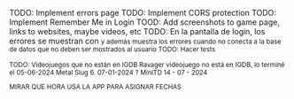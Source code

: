 TODO: Implement errors page
TODO: Implement CORS protection
TODO: Implement Remember Me in Login
TOOD: Add screenshots to game page, links to websites, maybe videos, etc
TODO: En la pantalla de login, los errores se muestran con <small> y además muestra los errores cuando no conecta a la base de datos que no deben ser mostrados al usuario
TODO: Hacer tests

TODO: Videojuegos que no están en IGDB
Ravager videojuego no está en IGDB, lo terminé el 05-06-2024
Metal Slug 6. 07-01-2024 ?
MiniTD 14 - 07 - 2024

MIRAR QUE HORA USA LA APP PARA ASIGNAR FECHAS
